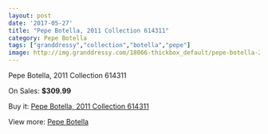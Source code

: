 ```yaml
---
layout: post
date: '2017-05-27'
title: "Pepe Botella, 2011 Collection 614311"
category: Pepe Botella
tags: ["granddressy","collection","botella","pepe"]
image: http://img.granddressy.com/18066-thickbox_default/pepe-botella-2011-collection-614311.jpg
---
```

Pepe Botella, 2011 Collection 614311

On Sales: **$309.99**
<a href="https://www.granddressy.com/en/pepe-botella/17049-pepe-botella-2011-collection-614311.html"><amp-img layout="responsive" width="600" height="600" src="//img.granddressy.com/18066-thickbox_default/pepe-botella-2011-collection-614311.jpg" alt="Pepe Botella, 2011 Collection 614311 0" /></a>

Buy it: [Pepe Botella, 2011 Collection 614311](https://www.granddressy.com/en/pepe-botella/17049-pepe-botella-2011-collection-614311.html "Pepe Botella, 2011 Collection 614311")

View more: [Pepe Botella](https://www.granddressy.com/en/314-pepe-botella "Pepe Botella")